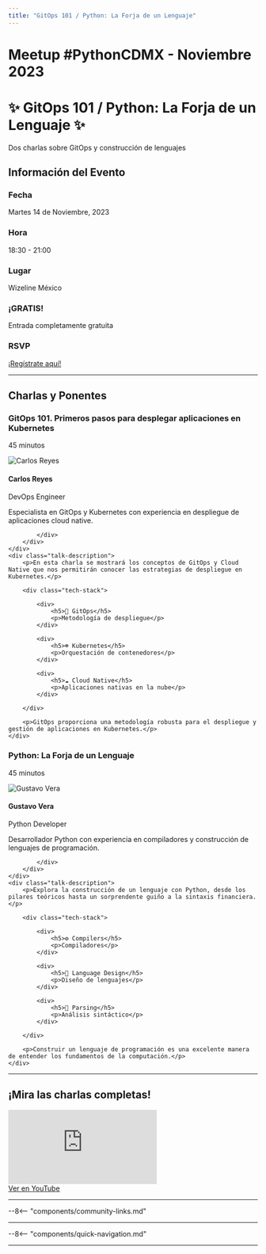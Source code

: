 ```yaml
---
title: "GitOps 101 / Python: La Forja de un Lenguaje"
---
```


# Meetup #PythonCDMX <i class="fab fa-python"></i> - Noviembre 2023

<div class="meetup-hero">
    <h1>✨ GitOps 101 / Python: La Forja de un Lenguaje ✨</h1>
    <p class="meetup-subtitle">Dos charlas sobre GitOps y construcción de lenguajes</p>
</div>

## Información del Evento

<div class="event-details">
    <div class="detail-card date-card">
        <h3><i class="fas fa-calendar-alt"></i> Fecha</h3>
        <p>Martes 14 de Noviembre, 2023</p>
    </div>
    <div class="detail-card time-card">
        <h3><i class="fas fa-clock"></i> Hora</h3>
        <p>18:30 - 21:00</p>
    </div>
    <div class="detail-card location-card">
        <h3><i class="fas fa-map-marker-alt"></i> Lugar</h3>
        <p>Wizeline México</p>
    </div>
    <div class="detail-card free-card">
        <h3><i class="fas fa-gift"></i> ¡GRATIS!</h3>
        <p>Entrada completamente gratuita</p>
    </div>
    <div class="detail-card rsvp-card">
        <h3><i class="fas fa-ticket-alt"></i> RSVP</h3>
        <p><a href="https://www.meetup.com/python-mexico/">¡Regístrate aquí!</a></p>
    </div>
</div>

---

## Charlas y Ponentes


<div class="talk-section">
    <div class="talk-header">
        <h3><i class="fas fa-rocket"></i> GitOps 101. Primeros pasos para desplegar aplicaciones en Kubernetes</h3>
        <p><i class="fas fa-stopwatch"></i> 45 minutos</p>
    </div>
    <div class="speaker-section">
        <div class="speaker-photo">
            <img src="/../../images/ponentes/ponentePythonCDMX.jpg" alt="Carlos Reyes">
        </div>
        <div class="speaker-info">
            <h4>Carlos Reyes</h4>
            <p>DevOps Engineer</p>
            <p>Especialista en GitOps y Kubernetes con experiencia en despliegue de aplicaciones cloud native.</p>
            <div class="speaker-links">
                
                
                
            </div>
        </div>
    </div>
    <div class="talk-description">
        <p>En esta charla se mostrará los conceptos de GitOps y Cloud Native que nos permitirán conocer las estrategias de despliegue en Kubernetes.</p>
        
        <div class="tech-stack">
            
            <div>
                <h5>🔄 GitOps</h5>
                <p>Metodología de despliegue</p>
            </div>
            
            <div>
                <h5>☸️ Kubernetes</h5>
                <p>Orquestación de contenedores</p>
            </div>
            
            <div>
                <h5>☁️ Cloud Native</h5>
                <p>Aplicaciones nativas en la nube</p>
            </div>
            
        </div>
        
        <p>GitOps proporciona una metodología robusta para el despliegue y gestión de aplicaciones en Kubernetes.</p>
    </div>
</div>

<div class="talk-section">
    <div class="talk-header">
        <h3><i class="fas fa-rocket"></i> Python: La Forja de un Lenguaje</h3>
        <p><i class="fas fa-stopwatch"></i> 45 minutos</p>
    </div>
    <div class="speaker-section">
        <div class="speaker-photo">
            <img src="/../../images/ponentes/ponentePythonCDMX.jpg" alt="Gustavo Vera">
        </div>
        <div class="speaker-info">
            <h4>Gustavo Vera</h4>
            <p>Python Developer</p>
            <p>Desarrollador Python con experiencia en compiladores y construcción de lenguajes de programación.</p>
            <div class="speaker-links">
                
                
                
            </div>
        </div>
    </div>
    <div class="talk-description">
        <p>Explora la construcción de un lenguaje con Python, desde los pilares teóricos hasta un sorprendente guiño a la sintaxis financiera.</p>
        
        <div class="tech-stack">
            
            <div>
                <h5>⚙️ Compilers</h5>
                <p>Compiladores</p>
            </div>
            
            <div>
                <h5>🔧 Language Design</h5>
                <p>Diseño de lenguajes</p>
            </div>
            
            <div>
                <h5>📝 Parsing</h5>
                <p>Análisis sintáctico</p>
            </div>
            
        </div>
        
        <p>Construir un lenguaje de programación es una excelente manera de entender los fundamentos de la computación.</p>
    </div>
</div>


---


## ¡Mira las charlas completas!
<div class="video-section">
    <div class="video-container">
        <div class="video-wrapper">
            <iframe
                src="https://www.youtube.com/embed/GxBpandei-w"
                title="Meetup PythonCDMX Noviembre 2023"
                frameborder="0"
                allow="accelerometer; autoplay; clipboard-write; encrypted-media; gyroscope; picture-in-picture; web-share"
                allowfullscreen>
            ></iframe>
        </div>
        <a href="https://www.youtube.com/watch?v=GxBpandei-w" class="youtube-btn">
            <i class="fab fa-youtube"></i> Ver en YouTube
        </a>
    </div>
</div>

---

--8<-- "components/community-links.md"

---

--8<-- "components/quick-navigation.md"

---
